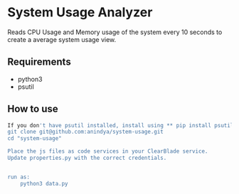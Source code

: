 System Usage Analyzer
=========
Reads CPU Usage and Memory usage of the system every 10 seconds to create a average system usage view.


Requirements
--------------
* python3
* psutil

How to use
--------------

```sh
If you don't have psutil installed, install using ** pip install psutil **
git clone git@github.com:anindya/system-usage.git
cd "system-usage"

Place the js files as code services in your ClearBlade service.
Update properties.py with the correct credentials.


run as:
	python3 data.py
```